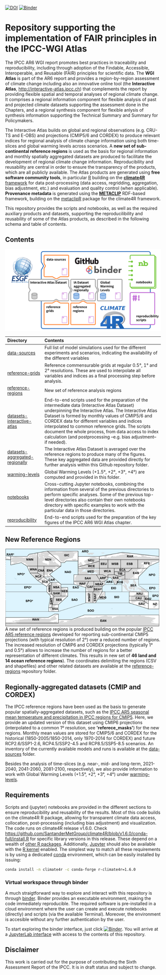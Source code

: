 [![DOI](https://zenodo.org/badge/190203356.svg)](https://zenodo.org/badge/latestdoi/190203356) [![Binder](https://mybinder.org/badge_logo.svg)](https://mybinder.org/v2/gh/SantanderMetGroup/binder-atlas/master?urlpath=git-pull%3Frepo%3Dhttps%253A%252F%252Fgithub.com%252FIPCC-WG1%252FAtlas%26urlpath%3Dlab%252Ftree%252FAtlas%252F%26branch%3Ddevel)

# Repository supporting the implementation of FAIR principles in the IPCC-WGI Atlas

The IPCC AR6 WGI report promotes best practices in traceability and reproducibility, including through adoption of the Findable, Accessible, Interoperable, and Reusable (FAIR) principles for scientific data. The **WGI Atlas** is part of the AR6 report and provides a region-by-region assessment of climate change including also an innovative online tool (the **Interactive Atlas**, http://interactive-atlas.ipcc.ch) that complements the report by providing flexible spatial and temporal analyses of regional climate change. It comprises a regional information component for flexible analysis of past and projected climate datasets supporting the assessment done in the Chapters, and a regional synthesis component for flexible anlysis of synthesis information supporting the Technical Summary and Summary for Policymakers. 

The Interactive Atlas builds on global and regional observations (e.g. CRU-TS and E-OBS) and projections (CMIP5/6 and CORDEX) to produce relevant indices for regional analysis of climate change information using both time-slices and global warming levels across scenarios. A **new set of sub-continental reference regions** is used as the basis for regional information and monthly spatially aggregated datasets are produced to facilitate the development of regional climate change information. Reproducibility and reusability are central in order to ensure the transparency of the products, which are all publicly available. The Atlas products are generated using **free software community tools**, in particular [R](https://www.r-project.org) building on the [**climate4R** framework](https://github.com/SantanderMetGroup/climate4R) for data post-processing (data access, regridding, aggregation, bias adjustment, etc.) and evaluation and quality control (when applicable). **Provenance metadata** is generated using the [**METACLIP**](http://www.metaclip.org) RDF-based framework, building on the [metaclipR](https://github.com/metaclip/metaclipR) package for the climate4R framework.

This repository provides the scripts and notebooks, as well as the required auxiliary products and datasets, supporting the reproducilibility and reusability of some of the Atlas products, as described in the following schema and table of contents.

## Contents

![Atlas repository scheme](Atlas-repo-scheme.svg)

| Directory | Contents |
| :-------- | :------- |
| [data-sources](data-sources) | Full list of model simulations used for the different experiments and scenarios, indicating the availability of the different variables
| [reference-grids](reference-grids) | Reference commensurable grids at regular 0.5&deg;, 1&deg; and 2&deg; resolutions. These are used to interpolate all variables and indices as a final processing step before analysis.
| [reference-regions](reference-regions) | New set of reference analysis regions
| [datasets-interactive-atlas](datasets-interactive-atlas) |  End-to-end scripts used for the preparation of the intermediate data (Interactive Atlas Dataset) underpinning the Interactive Atlas. The Interactive Atlas Dataset is formed by monthly values of CMIP5/6 and CORDEX data for different variables and indices interpolated to common reference grids. The scripts document the whole process, from data access to index calculation (and postprocessing –e.g. bias adjustment– if needed).
| [datasets-aggregated-regionally](datasets-aggregated-regionally) | The Interactive Atlas Dataset is averaged over the reference regions to produce many of the figures. These key aggregated data are provided directly for further analysis within this Github repository folder.
| [warming-levels](warming-levels) | Global Warming Levels (+1.5&deg;, +2&deg;, +3&deg;, +4&deg;) are computed and provided in this folder.
| [notebooks](notebooks) | Cross-cutting Jupyter notebooks, combining the information from several of the previous directories to perform specific analyses. Some of the previous top-level directories also contain their own notebooks directory with specific examples to work with the particular data in those directories.
| [reproducibility](reproducibility) | End-to-end scripts used for the preparation of the key figures of the IPCC AR6 WGI Atlas chapter.

## New Reference Regions

<img src="reference-regions/reference_regions.png" align="left" alt="" width="500" />

A new set of reference regions is produced building on the popular [IPCC AR5 reference regions](http://www.ipcc-data.org/guidelines/pages/ar5_regions.html) developed for reporting sub-continental CMIP5 projections (with typical resolution of 2&deg;) over a reduced number of regions. The increased resolution of CMIP6 and CORDEX projections (typically 1&deg; and 0.5&deg;) allows to increase the number of regions for a better representation of different climates. This results in new set of **46 land and 14 ocean reference regions**). The coordinates delimiting the regions (CSV and shapefiles) and other related datasets are available at the [reference-regions](./reference-regions) repository folder.

## Regionally-aggregated datasets (CMIP and CORDEX)
The IPCC reference regions have been used as the basis to generate popular spatially-aggregated datasets, such as the [IPCC AR5 seasonal mean temperature and precipitation in IPCC regions for CMIP5](https://catalogue.ceda.ac.uk/uuid/9d0f61dc7a1b4017b22d88f9d38ab398). Here, we provide an updated version of this dataset using CMIP6 projections (interpolated to a common 1º resolution, see **'referece_masks'**) for the new regions. Monthly mean values are stored for CMIP5/6 and CORDEX for the historical (1850-2005/1850-2014, only 1970-2014 for CORDEX) and future RCP2.6/SSP1-2.6, RCP4.5/SSP2-4.5 and RCP8.5/SSP5-8.5 scenarios. An inventory of the currently available models and runs is available at the [data-sources](./data-sources) folder.

Besides the analysis of time-slices (e.g. near-, mid- and long-term, 2021-2040, 2041-2060, 2081-2100, respectively), we also provide information to work with Global Warming Levels (+1.5&deg;, +2&deg;, +3&deg;, +4&deg;) under [warming-levels](./warming-levels).

## Requirements

Scripts and (jupyter) notebooks are provided in the different sections to ensure reproducibility and reusability of the results.
Most of this code builds on the climate4R R package, allowing for transparent climate data access, collocation, post-processing (including bias adjustment) and visualization. The code runs on climate4R release v1.6.0. Check https://github.com/SantanderMetGroup/climate4R/blob/v1.6.0/conda-full/install.R for specific library versions in this release. These depend on a wealth of [other R packages](https://github.com/SantanderMetGroup/climate4R/blob/devel/conda-full/meta.yaml). Additionally, [Jupyter](https://jupyter.org) should also be available with the [R kernel](https://irkernel.github.io/installation) enabled. The simplest way to match all these requirements is by using a dedicated [conda](https://docs.conda.io) environment, which can be easily installed by issuing:
```sh
conda install -n climate4r -c conda-forge r-climate4r=1.6.0
```

### Virtual workspace through binder

A much straigtforward way to explore and interact with this repository is through [binder](https://mybinder.org/). Binder provides an executable environment, making the code immediately reproducible. The required software is pre-installed in a cloud environment where the user can create and execute notebooks (directly) and scripts (via the available Terminal). Moreover, the environment is accesible without any further authentication by the user.

To start exploring the binder interface, just click [![Binder](https://mybinder.org/badge_logo.svg)](https://mybinder.org/v2/gh/SantanderMetGroup/binder-atlas/master?urlpath=git-pull%3Frepo%3Dhttps%253A%252F%252Fgithub.com%252FIPCC-WG1%252FAtlas%26urlpath%3Dlab%252Ftree%252FAtlas%252F%26branch%3Ddevel). You will arrive at a [JupyterLab interface](https://jupyterlab.readthedocs.io/en/stable/user/interface.html) with access to the contents of this repository.

## Disclaimer

This work is carried out for the purpose of contributing the Sixth Assessment Report of the IPCC. It is in draft status and subject to change. 
